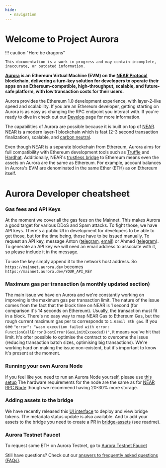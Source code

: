 ```yaml
---
hide:
  - navigation
---
```


# Welcome to Project Aurora

!!! caution "Here be dragons"

    This documentation is a work in progress and may contain incomplete,
    inaccurate, or outdated information.

**[Aurora] is an Ethereum Virtual Machine (EVM) on the [NEAR Protocol]
blockchain, delivering a turn-key solution for developers to operate their
apps on an Ethereum-compatible, high-throughput, scalable, and future-safe
platform, with low transaction costs for their users.**

Aurora provides the Ethereum 1.0 development experience, with layer-2-like
speed and scalability. If you are an Ethereum developer, getting starting on
Aurora is as easy as changing the RPC endpoint you interact with. If you're
ready to dive in check out our [Develop] page for more information.

The capabilities of Aurora are possible because it is built on top of
[NEAR]. NEAR is a modern layer-1 blockchain which is fast (2-3 second
transaction finalization), scalable, and [carbon neutral].

Even though NEAR is a separate blockchain from Ethereum, Aurora aims for
full compatibility with Ethereum development tools such as [Truffle] and
[Hardhat]. Additionally, NEAR's [trustless bridge] to Ethereum means even
the assets on Aurora are the same as Ethereum. For example, account balances
in Aurora's EVM are denominated in the same Ether (ETH) as on Ethereum
itself.

# Aurora Developer cheatsheet

### Gas fees and API Keys
At the moment we cover all the gas fees on the Mainnet. This makes Aurora a good target for various DDoS and Spam attacks.
To fight those, we have API keys. There's a public UI in development for developers to be able to get those, but for the time being, those have to be issued manually. To request an API key, message Anton ([telegram](https://t.me/antonpaisov), [email](mailto:anton@aurora.dev)) or Ahmed ([telegram](https://t.me/theZeroX)).
To generate an API key we will need an email address to associate with it, so please include it in the message.

To use the key simply append it to the network host address. So `https://mainnet.aurora.dev` becomes `https://mainnet.aurora.dev/YOUR_API_KEY`

### Maximum gas per transaction (a monthly updated section)
The main issue we have on Aurora and we're constantly working on improving is the maximum gas per transaction limit.
The nature of the issue comes from the fact that the block time on NEAR is 1 second (for comparison it's 14 seconds on Ethereum).
Usually, the transaction must fit in a block.
There's no easy way to map NEAR Gas to Ethereum Gas, but the rough current maximum gas per tx corresponds to `1.63mil Eth gas`.
If you see `"error": "wasm execution failed with error: FunctionCallError(HostError(GasLimitExceeded))"`, it means you've hit that limit.
It's ofter possible to optimise the contract to overcome the issue (reducing transaction batch sizes, optimising big transactions).
We're working hard on making the issue non-existent, but it's important to know it's present at the moment.

### Running your own Aurora Node
If you feel like you need to run an Aurora Node yourself, please use [this setup](https://github.com/aurora-is-near/partner-relayer-deploy)
The hardware requirements for the node are the same as for [NEAR RPC Node](https://docs.near.org/docs/develop/node/rpc/hardware-rpc#recommended-hardware-specifications) though we recommend having 20-30% more storage.

### Adding assets to the bridge
We have recently released this [UI interface](https://rainbowbridge.app/deploy) to deploy and view bridge tokens. The metadata status update is also available.
And to add your assets to the bridge you need to create a PR in [bridge-assets](https://github.com/aurora-is-near/bridge-assets) (see readme).

### Aurora Testnet Faucet
To request some ETH on Aurora Testnet, go to [Aurora Testnet Faucet](https://testnet.aurora.dev/faucet)

<!-- Read more about [bridging assets from Ethereum to Aurora](learn/bridge/eth.md). -->

Still have questions? Check out our [answers to frequently asked questions
(FAQs)](develop/faq.md).

[NEAR Protocol]:  https://near.org
[NEAR]: https://near.org
[Aurora]: https://aurora.dev
[Develop]: develop/networks.md
[carbon neutral]: https://near.org/blog/near-climate-neutral-product/
[Truffle]: https://www.trufflesuite.com/truffle
[Hardhat]: https://hardhat.org
[trustless bridge]: https://near.org/bridge/
